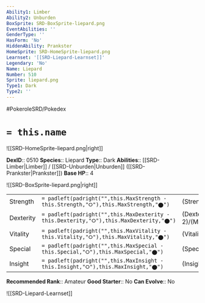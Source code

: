 ```yaml
---
Ability1: Limber
Ability2: Unburden
BoxSprite: SRD-BoxSprite-liepard.png
EventAbilities: ''
GenderType: ''
HasForm: 'No'
HiddenAbility: Prankster
HomeSprite: SRD-HomeSprite-liepard.png
Learnset: '[[SRD-Liepard-Learnset]]'
Legendary: 'No'
Name: Liepard
Number: 510
Sprite: liepard.png
Type1: Dark
Type2: ''
---
```


#PokeroleSRD/Pokedex

# `= this.name`

![[SRD-HomeSprite-liepard.png|right]]

**DexID**:: 0510
**Species**:: Liepard
**Type**:: Dark
**Abilities**:: [[SRD-Limber|Limber]] / [[SRD-Unburden|Unburden]] ([[SRD-Prankster|Prankster]])
**Base HP**:: 4

![[SRD-BoxSprite-liepard.png|right]]

|           |                                                                                        |                                          |
| --------- | -------------------------------------------------------------------------------------- | ---------------------------------------- |
| Strength  | `= padleft(padright("",this.MaxStrength - this.Strength,"⭘"),this.MaxStrength,"⬤")`    | (Strength::2)/(MaxStrength::5)   |
| Dexterity | `= padleft(padright("",this.MaxDexterity - this.Dexterity,"⭘"),this.MaxDexterity,"⬤")` | (Dexterity:: 2)/(MaxDexterity::6) |
| Vitality  | `= padleft(padright("",this.MaxVitality - this.Vitality,"⭘"),this.MaxVitality,"⬤")`    | (Vitality::2)/(MaxVitality::4)   |
| Special   | `= padleft(padright("",this.MaxSpecial - this.Special,"⭘"),this.MaxSpecial,"⬤")`       | (Special::2)/(MaxSpecial::5)     |
| Insight   | `= padleft(padright("",this.MaxInsight - this.Insight,"⭘"),this.MaxInsight,"⬤")`       | (Insight::2)/(MaxInsight::4)     |

**Recommended Rank**:: Amateur
**Good Starter**:: No
**Can Evolve**:: No

![[SRD-Liepard-Learnset]]
